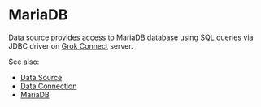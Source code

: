 <!-- TITLE: MariaDB -->
<!-- SUBTITLE: -->

# MariaDB

Data source provides access to [MariaDB](https://mariadb.org/) database
using SQL queries via JDBC driver on [Grok Connect](data-source.md) server. 

See also:

  * [Data Source](data-source.md)
  * [Data Connection](data-connection.md)
  * [MariaDB](https://mariadb.org/)
